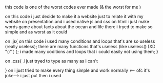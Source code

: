 this code is one of the worst codes ever made (& the worst for me )

on this code i just decide to make it a website just to relate it with my website on presentation 
and i used native js and css on html 
i just make words game about facts about the ocean and life there 
i tryed to make so simple and as worst as it could 


on .js{
on this code i used many conditions and loops that's are so useless (really useless);
there are many functions that's useless (like useless() (XD ":)" )  );
i made many coditions and loops that i could easily not using them;
}

on .css{
.i just tryed to type as many as i can't 

}
on <html>
 i just tried to make every thing simple and work normally <-- ofc it's joke-->
i  just put <style> css code</style> then i used <link rel="stylesheet" href="style.css">



